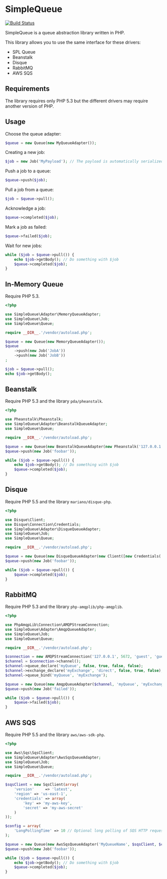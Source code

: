 SimpleQueue
===========

[![Build Status](https://travis-ci.org/fguillot/simple-queue.svg?branch=master)](https://travis-ci.org/fguillot/simple-queue)

SimpleQueue is a queue abstraction library written in PHP.

This library allows you to use the same interface for these drivers:

- SPL Queue
- Beanstalk
- Disque
- RabbitMQ
- AWS SQS

Requirements
------------

The library requires only PHP 5.3 but the different drivers may require another version of PHP.

Usage
-----

Choose the queue adapter:

```php
$queue = new Queue(new MyQueueAdapter());
```

Creating a new job:

```php
$job = new Job('MyPayload'); // The payload is automatically serialized in Json
```

Push a job to a queue:

```php
$queue->push($job);
```

Pull a job from a queue:

```php
$job = $queue->pull();
```

Acknowledge a job:

```php
$queue->completed($job);
```

Mark a job as failed:

```php
$queue->failed($job);
```

Wait for new jobs:

```php
while ($job = $queue->pull()) {
    echo $job->getBody(); // Do something with $job
    $queue->completed($job);
}
```

In-Memory Queue
---------------

Require PHP 5.3.

```php
<?php

use SimpleQueue\Adapter\MemoryQueueAdapter;
use SimpleQueue\Job;
use SimpleQueue\Queue;

require __DIR__.'/vendor/autoload.php';

$queue = new Queue(new MemoryQueueAdapter());
$queue
    ->push(new Job('JobA'))
    ->push(new Job('JobB'))
;

$job = $queue->pull();
echo $job->getBody();
```

Beanstalk
---------

Require PHP 5.3 and the library `pda/pheanstalk`.

```php
<?php

use Pheanstalk\Pheanstalk;
use SimpleQueue\Adapter\BeanstalkQueueAdapter;
use SimpleQueue\Queue;

require __DIR__.'/vendor/autoload.php';

$queue = new Queue(new BeanstalkQueueAdapter(new Pheanstalk('127.0.0.1'), 'myTube'));
$queue->push(new Job('foobar'));

while ($job = $queue->pull()) {
    echo $job->getBody(); // Do something with $job
    $queue->completed($job);
}
```

Disque
------

Require PHP 5.5 and the library `mariano/disque-php`.

```php
<?php

use Disque\Client;
use Disque\Connection\Credentials;
use SimpleQueue\Adapter\DisqueQueueAdapter;
use SimpleQueue\Job;
use SimpleQueue\Queue;

require __DIR__.'/vendor/autoload.php';

$queue = new Queue(new DisqueQueueAdapter(new Client([new Credentials('127.0.0.1', 7711)]), 'myQueue'));
$queue->push(new Job('foobar'));

while ($job = $queue->pull()) {
    $queue->completed($job);
}
```

RabbitMQ
--------

Require PHP 5.3 and the library `php-amqplib/php-amqplib`.

```php
<?php

use PhpAmqpLib\Connection\AMQPStreamConnection;
use SimpleQueue\Adapter\AmqpQueueAdapter;
use SimpleQueue\Job;
use SimpleQueue\Queue;

require __DIR__.'/vendor/autoload.php';

$connection = new AMQPStreamConnection('127.0.0.1', 5672, 'guest', 'guest');
$channel = $connection->channel();
$channel->queue_declare('myQueue', false, true, false, false);
$channel->exchange_declare('myExchange', 'direct', false, true, false);
$channel->queue_bind('myQueue', 'myExchange');

$queue = new Queue(new AmqpQueueAdapter($channel, 'myQueue', 'myExchange'));
$queue->push(new Job('failed'));

while ($job = $queue->pull()) {
    $queue->failed($job);
}
```

AWS SQS
-------

Require PHP 5.5 and the library `aws/aws-sdk-php`.

```php
<?php

use Aws\Sqs\SqsClient;
use SimpleQueue\Adapter\AwsSqsQueueAdapter;
use SimpleQueue\Job;
use SimpleQueue\Queue;

require __DIR__.'/vendor/autoload.php';

$sqsClient = new SqsClient(array(
    'version'     => 'latest',
    'region' => 'us-east-1',
    'credentials' => array(
        'key' => 'my-aws-key',
        'secret' => 'my-aws-secret'
    )
));

$config = array(
    'LongPollingTime' => 10 // Optional long polling of SQS HTTP request (default 0)
);

$queue = new Queue(new AwsSqsQueueAdapter('MyQueueName', $sqsClient, $config));
$queue->push(new Job('foobar'));

while ($job = $queue->pull()) {
    echo $job->getBody(); // Do something with $job
    $queue->completed($job);
}
```
